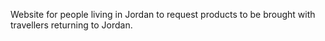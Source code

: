 Website for people living in Jordan to request products to be brought with travellers returning to Jordan.